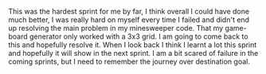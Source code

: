 This was the hardest sprint for me by far, I think overall I could have done much better, I was really hard on myself every time I failed and didn't end up resolving the main problem in my minesweeper code. That my game-board generator only worked with a 3x3 grid. I am going to come back to this and hopefully resolve it. When I look back I think I learnt a lot this sprint and hopefully it will show in the next sprint. I am a bit scared of failure in the coming sprints, but I need to remember the journey over destination goal. 